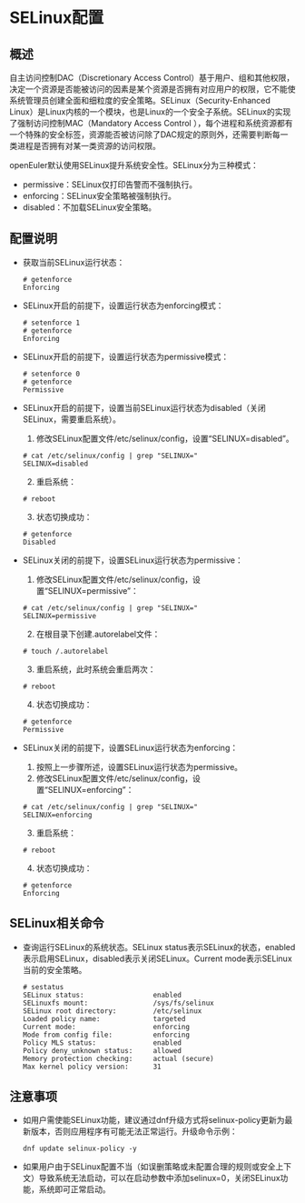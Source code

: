 # SELinux配置

## 概述

自主访问控制DAC（Discretionary Access Control）基于用户、组和其他权限，决定一个资源是否能被访问的因素是某个资源是否拥有对应用户的权限，它不能使系统管理员创建全面和细粒度的安全策略。SELinux（Security-Enhanced Linux）是Linux内核的一个模块，也是Linux的一个安全子系统。SELinux的实现了强制访问控制MAC（Mandatory Access Control ），每个进程和系统资源都有一个特殊的安全标签，资源能否被访问除了DAC规定的原则外，还需要判断每一类进程是否拥有对某一类资源的访问权限。

openEuler默认使用SELinux提升系统安全性。SELinux分为三种模式：

-   permissive：SELinux仅打印告警而不强制执行。
-   enforcing：SELinux安全策略被强制执行。
-   disabled：不加载SELinux安全策略。

## 配置说明

-   获取当前SELinux运行状态：
    ```
    # getenforce
    Enforcing
    ```

-   SELinux开启的前提下，设置运行状态为enforcing模式：
    ```
    # setenforce 1
    # getenforce
    Enforcing
    ```

-   SELinux开启的前提下，设置运行状态为permissive模式：
    ```
    # setenforce 0
    # getenforce
    Permissive
    ```

-   SELinux开启的前提下，设置当前SELinux运行状态为disabled（关闭SELinux，需要重启系统）。
    1. 修改SELinux配置文件/etc/selinux/config，设置“SELINUX=disabled”。
    ```
    # cat /etc/selinux/config | grep "SELINUX="
    SELINUX=disabled
    ```
    2. 重启系统：
    ```
    # reboot
    ```
    3. 状态切换成功：
    ```
    # getenforce
    Disabled
    ```

-   SELinux关闭的前提下，设置SELinux运行状态为permissive：
    1. 修改SELinux配置文件/etc/selinux/config，设置“SELINUX=permissive”：
    ```
    # cat /etc/selinux/config | grep "SELINUX="
    SELINUX=permissive
    ```
    2. 在根目录下创建.autorelabel文件：
    ```
    # touch /.autorelabel
    ```
    3. 重启系统，此时系统会重启两次：
    ```
    # reboot
    ```
    4. 状态切换成功：
    ```
    # getenforce
    Permissive
    ```

-   SELinux关闭的前提下，设置SELinux运行状态为enforcing：
    1. 按照上一步骤所述，设置SELinux运行状态为permissive。
    2. 修改SELinux配置文件/etc/selinux/config，设置“SELINUX=enforcing”：
    ```
    # cat /etc/selinux/config | grep "SELINUX="
    SELINUX=enforcing
    ```
    3. 重启系统：
    ```
    # reboot
    ```
    4. 状态切换成功：
    ```
    # getenforce
    Enforcing
    ```

## SELinux相关命令

-   查询运行SELinux的系统状态。SELinux status表示SELinux的状态，enabled表示启用SELinux，disabled表示关闭SELinux。Current mode表示SELinux当前的安全策略。

    ```
    # sestatus
    SELinux status:                 enabled
    SELinuxfs mount:                /sys/fs/selinux
    SELinux root directory:         /etc/selinux
    Loaded policy name:             targeted
    Current mode:                   enforcing
    Mode from config file:          enforcing
    Policy MLS status:              enabled
    Policy deny_unknown status:     allowed
    Memory protection checking:     actual (secure)
    Max kernel policy version:      31
    ```

## 注意事项

-   如用户需使能SELinux功能，建议通过dnf升级方式将selinux-policy更新为最新版本，否则应用程序有可能无法正常运行。升级命令示例：

    ```
    dnf update selinux-policy -y
    ```
    
-   如果用户由于SELinux配置不当（如误删策略或未配置合理的规则或安全上下文）导致系统无法启动，可以在启动参数中添加selinux=0，关闭SELinux功能，系统即可正常启动。
